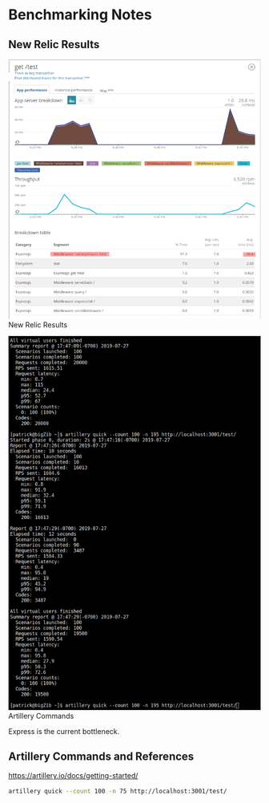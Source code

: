 # Benchmarking Notes

## New Relic Results

![NewRelicScreenshot](./newRelicRandomQuery0.png)
New Relic Results

![ArtilleryCommands](./artilleryDemandWNewRelic.png)
Artillery Commands

Express is the current bottleneck.

## Artillery Commands and References

<https://artillery.io/docs/getting-started/>

```sh
artillery quick --count 100 -n 75 http://localhost:3001/test/
```